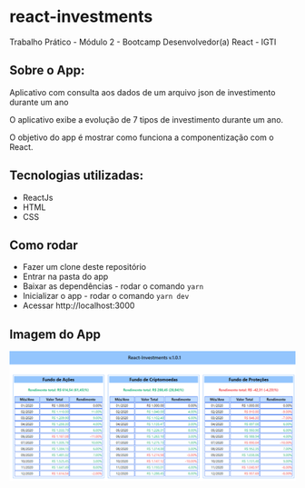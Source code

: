 # react-investments
Trabalho Prático - Módulo 2 - Bootcamp Desenvolvedor(a) React - IGTI


## Sobre o App:
Aplicativo com consulta aos dados de um arquivo json de investimento durante um ano

O aplicativo exibe a evolução de 7 tipos de investimento durante um ano.

O objetivo do app é mostrar como funciona a componentização com o React.

## Tecnologias utilizadas:
* ReactJs
* HTML
* CSS

## Como rodar
* Fazer um clone deste repositório
* Entrar na pasta do app
* Baixar as dependências - rodar o comando ``` yarn ```
* Inicializar o app - rodar o comando ``` yarn dev ```
* Acessar http://localhost:3000

## Imagem do App
<p align="center">
  <img src="/src/img/print-home.png">
</p>
